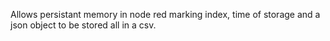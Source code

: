 Allows persistant memory in node red marking index, time of storage and a json object to be stored all in a csv.
